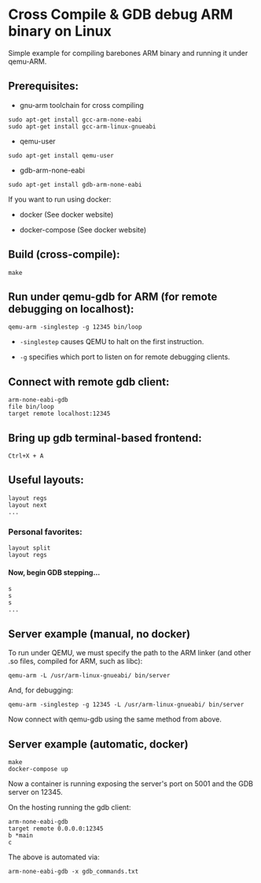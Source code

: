 # Cross Compile & GDB debug ARM binary on Linux

Simple example for compiling barebones ARM binary and running it under qemu-ARM.

## Prerequisites:

* gnu-arm toolchain for cross compiling
```
sudo apt-get install gcc-arm-none-eabi
sudo apt-get install gcc-arm-linux-gnueabi
```

* qemu-user
```
sudo apt-get install qemu-user
```

* gdb-arm-none-eabi
```
sudo apt-get install gdb-arm-none-eabi
```

If you want to run using docker:
* docker
(See docker website)

* docker-compose
(See docker website)

## Build (cross-compile):
```
make
```

## Run under qemu-gdb for ARM (for remote debugging on localhost):
```
qemu-arm -singlestep -g 12345 bin/loop
```

* ```-singlestep``` causes QEMU to halt on the first instruction.

* ```-g``` specifies which port to listen on for remote debugging clients.


## Connect with remote gdb client:
```
arm-none-eabi-gdb
file bin/loop
target remote localhost:12345
```

## Bring up gdb terminal-based frontend:
```
Ctrl+X + A
```

## Useful layouts:
```
layout regs
layout next
...
```
### Personal favorites:
```
layout split
layout regs
```
#### Now, begin GDB stepping...
```
s
s
s
...
```

## Server example (manual, no docker)


To run under QEMU, we must specify the path to the ARM linker (and other .so files, compiled for ARM, such as libc):

```
qemu-arm -L /usr/arm-linux-gnueabi/ bin/server
```


And, for debugging:
```
qemu-arm -singlestep -g 12345 -L /usr/arm-linux-gnueabi/ bin/server
```

Now connect with qemu-gdb using the same method from above.


## Server example (automatic, docker)
```
make
docker-compose up
```

Now a container is running exposing the server's port on 5001 and the GDB server on 12345.

On the hosting running the gdb client:
```
arm-none-eabi-gdb
target remote 0.0.0.0:12345
b *main
c
```

The above is automated via:
```
arm-none-eabi-gdb -x gdb_commands.txt
```

